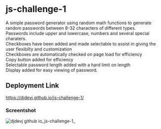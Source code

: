# js-challenge-1
A simple password generator using random math functions to generate random passwords between 8-32 characters of different types.<br>
Passwords include upper and lowercase, numbers and several special charaters.<br>
Checkboxes have been added and made selectable to assist in giving the user flexibilty and customization<br>
Checkboxes are automatically checked on page load for efficiency<br>
Copy button added for efficiency<br>
Selectable password length added with a hard limit on length<br>
Display added for easy viewing of password.
## Deployment Link
https://djdevj.github.io/js-challenge-1/
### Screentshot
![djdevj github io_js-challenge-1_](https://user-images.githubusercontent.com/120237391/210043390-73becf0f-d043-43a3-a48f-5b832225f3b3.png)
